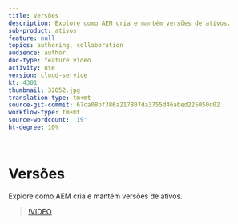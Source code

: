 ```yaml
---
title: Versões
description: Explore como AEM cria e mantém versões de ativos.
sub-product: ativos
feature: null
topics: authoring, collaboration
audience: author
doc-type: feature video
activity: use
version: cloud-service
kt: 4301
thumbnail: 32052.jpg
translation-type: tm+mt
source-git-commit: 67ca08bf386a217807da3755d46abed225050d02
workflow-type: tm+mt
source-wordcount: '19'
ht-degree: 10%

---
```



# Versões

Explore como AEM cria e mantém versões de ativos.

>[!VIDEO](https://video.tv.adobe.com/v/32052/?quality=12&learn=on&hidetitle=true)